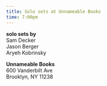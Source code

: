 ```yaml
---
title: Solo sets at Unnameable Books
time: 7:00pm
---
```

**solo sets by**  
Sam Decker  
Jason Berger  
Aryeh Kobrinsky

**Unnameable Books**  
600 Vanderbilt Ave  
Brooklyn, NY 11238
